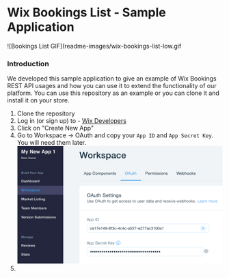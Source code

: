 # Wix Bookings List - Sample Application
![Bookings List GIF](readme-images/wix-bookings-list-low.gif

### Introduction
We developed this sample application to give an example of Wix Bookings REST API usages and how you can use it to extend
the functionality of our platform. You can use this repository as an example or you can clone it and install it on your store.

1. Clone the repository
1. Log in (or sign up) to - [Wix Developers](https://dev.wix.com/dc3/my-apps)
1. Click on "Create New App"
1. Go to Workspace -> OAuth and copy your `App ID` and `App Secret Key`. You will need them later.
![alt text](readme-images/oauth-settings.png)
1. 